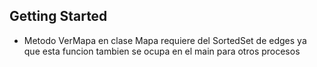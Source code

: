 ## Getting Started

- Metodo VerMapa en clase Mapa requiere del SortedSet de edges ya que esta funcion tambien se ocupa en el main para otros procesos
